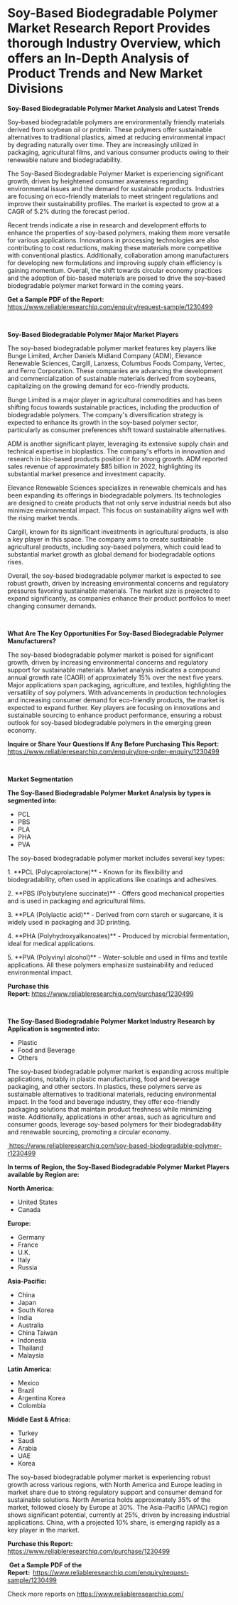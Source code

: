 <p><h1>Soy-Based Biodegradable Polymer Market Research Report Provides thorough Industry Overview, which offers an In-Depth Analysis of Product Trends and New Market Divisions</h1></p><p><strong>Soy-Based Biodegradable Polymer Market Analysis and Latest Trends</strong></p>
<p><p>Soy-based biodegradable polymers are environmentally friendly materials derived from soybean oil or protein. These polymers offer sustainable alternatives to traditional plastics, aimed at reducing environmental impact by degrading naturally over time. They are increasingly utilized in packaging, agricultural films, and various consumer products owing to their renewable nature and biodegradability.</p><p>The Soy-Based Biodegradable Polymer Market is experiencing significant growth, driven by heightened consumer awareness regarding environmental issues and the demand for sustainable products. Industries are focusing on eco-friendly materials to meet stringent regulations and improve their sustainability profiles. The market is expected to grow at a CAGR of 5.2% during the forecast period.</p><p>Recent trends indicate a rise in research and development efforts to enhance the properties of soy-based polymers, making them more versatile for various applications. Innovations in processing technologies are also contributing to cost reductions, making these materials more competitive with conventional plastics. Additionally, collaboration among manufacturers for developing new formulations and improving supply chain efficiency is gaining momentum. Overall, the shift towards circular economy practices and the adoption of bio-based materials are poised to drive the soy-based biodegradable polymer market forward in the coming years.</p></p>
<p><strong>Get a Sample PDF of the Report:&nbsp;</strong> <a href="https://www.reliableresearchiq.com/enquiry/request-sample/1230499?utm_campaign=3136&utm_medium=2&utm_source=Github&utm_content=ia&utm_term=03042025&utm_id=soy-based-biodegradable-polymer">https://www.reliableresearchiq.com/enquiry/request-sample/1230499</a></p>
<p>&nbsp;</p>
<p><strong>Soy-Based Biodegradable Polymer Major Market Players</strong></p>
<p><p>The soy-based biodegradable polymer market features key players like Bunge Limited, Archer Daniels Midland Company (ADM), Elevance Renewable Sciences, Cargill, Lanxess, Columbus Foods Company, Vertec, and Ferro Corporation. These companies are advancing the development and commercialization of sustainable materials derived from soybeans, capitalizing on the growing demand for eco-friendly products.</p><p>Bunge Limited is a major player in agricultural commodities and has been shifting focus towards sustainable practices, including the production of biodegradable polymers. The company's diversification strategy is expected to enhance its growth in the soy-based polymer sector, particularly as consumer preferences shift toward sustainable alternatives.</p><p>ADM is another significant player, leveraging its extensive supply chain and technical expertise in bioplastics. The company's efforts in innovation and research in bio-based products position it for strong growth. ADM reported sales revenue of approximately $85 billion in 2022, highlighting its substantial market presence and investment capacity.</p><p>Elevance Renewable Sciences specializes in renewable chemicals and has been expanding its offerings in biodegradable polymers. Its technologies are designed to create products that not only serve industrial needs but also minimize environmental impact. This focus on sustainability aligns well with the rising market trends.</p><p>Cargill, known for its significant investments in agricultural products, is also a key player in this space. The company aims to create sustainable agricultural products, including soy-based polymers, which could lead to substantial market growth as global demand for biodegradable options rises.</p><p>Overall, the soy-based biodegradable polymer market is expected to see robust growth, driven by increasing environmental concerns and regulatory pressures favoring sustainable materials. The market size is projected to expand significantly, as companies enhance their product portfolios to meet changing consumer demands.</p></p>
<p>&nbsp;</p>
<p><strong>What Are The Key Opportunities For Soy-Based Biodegradable Polymer Manufacturers?</strong></p>
<p><p>The soy-based biodegradable polymer market is poised for significant growth, driven by increasing environmental concerns and regulatory support for sustainable materials. Market analysis indicates a compound annual growth rate (CAGR) of approximately 15% over the next five years. Major applications span packaging, agriculture, and textiles, highlighting the versatility of soy polymers. With advancements in production technologies and increasing consumer demand for eco-friendly products, the market is expected to expand further. Key players are focusing on innovations and sustainable sourcing to enhance product performance, ensuring a robust outlook for soy-based biodegradable polymers in the emerging green economy.</p></p>
<p><strong>Inquire or Share Your Questions If Any Before Purchasing This Report:</strong> <a href="https://www.reliableresearchiq.com/enquiry/pre-order-enquiry/1230499?utm_campaign=3136&utm_medium=2&utm_source=Github&utm_content=ia&utm_term=03042025&utm_id=soy-based-biodegradable-polymer">https://www.reliableresearchiq.com/enquiry/pre-order-enquiry/1230499</a></p>
<p>&nbsp;</p>
<p><strong>Market Segmentation</strong></p>
<p><strong>The Soy-Based Biodegradable Polymer Market Analysis by types is segmented into:</strong></p>
<p><ul><li>PCL</li><li>PBS</li><li>PLA</li><li>PHA</li><li>PVA</li></ul></p>
<p><p>The soy-based biodegradable polymer market includes several key types: </p><p>1. **PCL (Polycaprolactone)** - Known for its flexibility and biodegradability, often used in applications like coatings and adhesives.  </p><p>2. **PBS (Polybutylene succinate)** - Offers good mechanical properties and is used in packaging and agricultural films.  </p><p>3. **PLA (Polylactic acid)** - Derived from corn starch or sugarcane, it is widely used in packaging and 3D printing.  </p><p>4. **PHA (Polyhydroxyalkanoates)** - Produced by microbial fermentation, ideal for medical applications.  </p><p>5. **PVA (Polyvinyl alcohol)** - Water-soluble and used in films and textile applications. All these polymers emphasize sustainability and reduced environmental impact.</p></p>
<p><strong>Purchase this Report:&nbsp;</strong><a href="https://www.reliableresearchiq.com/purchase/1230499?utm_campaign=3136&utm_medium=2&utm_source=Github&utm_content=ia&utm_term=03042025&utm_id=soy-based-biodegradable-polymer">https://www.reliableresearchiq.com/purchase/1230499</a></p>
<p>&nbsp;</p>
<p><strong>The Soy-Based Biodegradable Polymer Market Industry Research by Application is segmented into:</strong></p>
<p><ul><li>Plastic</li><li>Food and Beverage</li><li>Others</li></ul></p>
<p><p>The soy-based biodegradable polymer market is expanding across multiple applications, notably in plastic manufacturing, food and beverage packaging, and other sectors. In plastics, these polymers serve as sustainable alternatives to traditional materials, reducing environmental impact. In the food and beverage industry, they offer eco-friendly packaging solutions that maintain product freshness while minimizing waste. Additionally, applications in other areas, such as agriculture and consumer goods, leverage soy-based polymers for their biodegradability and renewable sourcing, promoting a circular economy.</p></p>
<p><a href="https://www.reliableresearchiq.com/soy-based-biodegradable-polymer-r1230499?utm_campaign=3136&utm_medium=2&utm_source=Github&utm_content=ia&utm_term=03042025&utm_id=soy-based-biodegradable-polymer">&nbsp;https://www.reliableresearchiq.com/soy-based-biodegradable-polymer-r1230499</a></p>
<p><strong>In terms of Region, the Soy-Based Biodegradable Polymer Market Players available by Region are:</strong></p>
<p>
    <p> <strong> North America: </strong>
        <ul>
            <li>United States</li>
            <li>Canada</li>
        </ul>
        </p> 
    <p> <strong> Europe: </strong>
        <ul>
            <li>Germany</li>
            <li>France</li>
            <li>U.K.</li>
            <li>Italy</li>
            <li>Russia</li>
        </ul>
        </p> 
    <p> <strong> Asia-Pacific: </strong>
        <ul>
            <li>China</li>
            <li>Japan</li>
            <li>South Korea</li>
            <li>India</li>
            <li>Australia</li>
            <li>China Taiwan</li>
            <li>Indonesia</li>
            <li>Thailand</li>
            <li>Malaysia</li>
        </ul>
        </p> 
    <p> <strong> Latin America: </strong>
        <ul>
            <li>Mexico</li>
            <li>Brazil</li>
            <li>Argentina Korea</li>
            <li>Colombia</li>
        </ul>
        </p> 
    <p> <strong> Middle East & Africa: </strong>
        <ul>
            <li>Turkey</li>
            <li>Saudi</li>
            <li>Arabia</li>
            <li>UAE</li>
            <li>Korea</li>
        </ul>
    </p>
    </p>
<p><p>The soy-based biodegradable polymer market is experiencing robust growth across various regions, with North America and Europe leading in market share due to strong regulatory support and consumer demand for sustainable solutions. North America holds approximately 35% of the market, followed closely by Europe at 30%. The Asia-Pacific (APAC) region shows significant potential, currently at 25%, driven by increasing industrial applications. China, with a projected 10% share, is emerging rapidly as a key player in the market.</p></p>
<p><strong>Purchase this Report: </strong><a href="https://www.reliableresearchiq.com/purchase/1230499?utm_campaign=3136&utm_medium=2&utm_source=Github&utm_content=ia&utm_term=03042025&utm_id=soy-based-biodegradable-polymer">https://www.reliableresearchiq.com/purchase/1230499</a></p>
<p>&nbsp;<strong>Get a Sample PDF of the Report:&nbsp;&nbsp;</strong><a href="https://www.reliableresearchiq.com/enquiry/request-sample/1230499?utm_campaign=3136&utm_medium=2&utm_source=Github&utm_content=ia&utm_term=03042025&utm_id=soy-based-biodegradable-polymer">https://www.reliableresearchiq.com/enquiry/request-sample/1230499</a></p>
<p><strong></strong></p>
<p>Check more reports on <a href="https://www.reliableresearchiq.com/?utm_campaign=3136&utm_medium=2&utm_source=Github&utm_content=ia&utm_term=03042025&utm_id=soy-based-biodegradable-polymer">https://www.reliableresearchiq.com/</a></p>